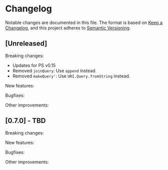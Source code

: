 # Changelog

Notable changes are documented in this file. The format is based on [Keep a Changelog](https://keepachangelog.com/en/1.0.0/), and this project adheres to [Semantic Versioning](https://semver.org/spec/v2.0.0.html).

## [Unreleased]

Breaking changes:
- Updates for PS v0.15
- Removed `joinQuery`: Use `append` instead.
- Removed `makeQuery'`: Use `URI.Query.fromString` instead.

New features:

Bugfixes:

Other improvements:

## [0.7.0] - TBD

Breaking changes:

New features:

Bugfixes:

Other improvements:
